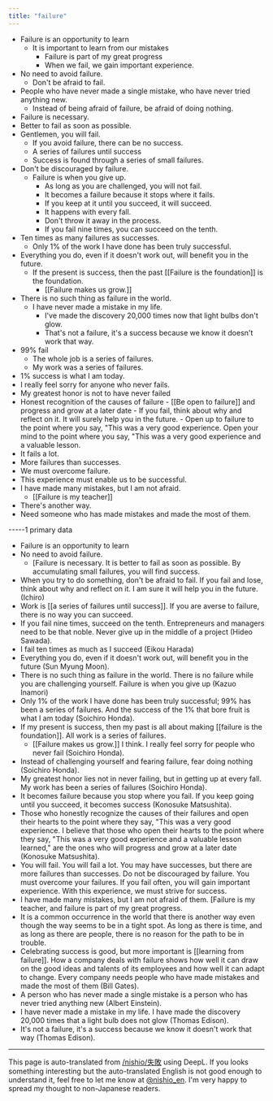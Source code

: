```yaml
---
title: "failure"
---
```


- Failure is an opportunity to learn
    - It is important to learn from our mistakes
        - Failure is part of my great progress
        - When we fail, we gain important experience.
- No need to avoid failure.
    - Don't be afraid to fail.
- People who have never made a single mistake, who have never tried anything new.
    - Instead of being afraid of failure, be afraid of doing nothing.
- Failure is necessary.
- Better to fail as soon as possible.
- Gentlemen, you will fail.
    - If you avoid failure, there can be no success.
    - A series of failures until success
    - Success is found through a series of small failures.
- Don't be discouraged by failure.
    - Failure is when you give up.
        - As long as you are challenged, you will not fail.
        - It becomes a failure because it stops where it fails.
        - If you keep at it until you succeed, it will succeed.
        - It happens with every fall.
        - Don't throw it away in the process.
        - If you fail nine times, you can succeed on the tenth.
- Ten times as many failures as successes.
    - Only 1% of the work I have done has been truly successful.
- Everything you do, even if it doesn't work out, will benefit you in the future.
    - If the present is success, then the past [[Failure is the foundation]] is the foundation.
        - [[Failure makes us grow.]]
- There is no such thing as failure in the world.
    - I have never made a mistake in my life.
        - I've made the discovery 20,000 times now that light bulbs don't glow.
        - That's not a failure, it's a success because we know it doesn't work that way.
- 99% fail
    - The whole job is a series of failures.
    - My work was a series of failures.
- 1% success is what I am today.
- I really feel sorry for anyone who never fails.
- My greatest honor is not to have never failed
- Honest recognition of the causes of failure
        - [[Be open to failure]] and progress and grow at a later date
        - If you fail, think about why and reflect on it. It will surely help you in the future.
        - Open up to failure to the point where you say, "This was a very good experience. Open your mind to the point where you say, "This was a very good experience and a valuable lesson.
- It fails a lot.
- More failures than successes.
- We must overcome failure.
- This experience must enable us to be successful.
- I have made many mistakes, but I am not afraid.
    - [[Failure is my teacher]]
- There's another way.
- Need someone who has made mistakes and made the most of them.


-----1 primary data
- Failure is an opportunity to learn
- No need to avoid failure.
    - [Failure is necessary. It is better to fail as soon as possible. By accumulating small failures, you will find success.
- When you try to do something, don't be afraid to fail. If you fail and lose, think about why and reflect on it. I am sure it will help you in the future. (Ichiro)
- Work is [[a series of failures until success]]. If you are averse to failure, there is no way you can succeed.
- If you fail nine times, succeed on the tenth. Entrepreneurs and managers need to be that noble. Never give up in the middle of a project (Hideo Sawada).
- I fail ten times as much as I succeed (Eikou Harada)
- Everything you do, even if it doesn't work out, will benefit you in the future (Sun Myung Moon).
- There is no such thing as failure in the world. There is no failure while you are challenging yourself. Failure is when you give up (Kazuo Inamori)
- Only 1% of the work I have done has been truly successful; 99% has been a series of failures. And the success of the 1% that bore fruit is what I am today (Soichiro Honda).
- If my present is success, then my past is all about making [[failure is the foundation]]. All work is a series of failures.
    - [[Failure makes us grow.]] I think. I really feel sorry for people who never fail (Soichiro Honda).
- Instead of challenging yourself and fearing failure, fear doing nothing (Soichiro Honda).
- My greatest honor lies not in never failing, but in getting up at every fall. My work has been a series of failures (Soichiro Honda).
- It becomes failure because you stop where you fail. If you keep going until you succeed, it becomes success (Konosuke Matsushita).
- Those who honestly recognize the causes of their failures and open their hearts to the point where they say, "This was a very good experience. I believe that those who open their hearts to the point where they say, "This was a very good experience and a valuable lesson learned," are the ones who will progress and grow at a later date (Konosuke Matsushita).
- You will fail. You will fail a lot. You may have successes, but there are more failures than successes. Do not be discouraged by failure. You must overcome your failures. If you fail often, you will gain important experience. With this experience, we must strive for success.
- I have made many mistakes, but I am not afraid of them. [Failure is my teacher, and failure is part of my great progress.
- It is a common occurrence in the world that there is another way even though the way seems to be in a tight spot. As long as there is time, and as long as there are people, there is no reason for the path to be in trouble.
- Celebrating success is good, but more important is [[learning from failure]]. How a company deals with failure shows how well it can draw on the good ideas and talents of its employees and how well it can adapt to change. Every company needs people who have made mistakes and made the most of them (Bill Gates).
- A person who has never made a single mistake is a person who has never tried anything new (Albert Einstein).
- I have never made a mistake in my life. I have made the discovery 20,000 times that a light bulb does not glow (Thomas Edison).
- It's not a failure, it's a success because we know it doesn't work that way (Thomas Edison).

---
This page is auto-translated from [/nishio/失敗](https://scrapbox.io/nishio/失敗) using DeepL. If you looks something interesting but the auto-translated English is not good enough to understand it, feel free to let me know at [@nishio_en](https://twitter.com/nishio_en). I'm very happy to spread my thought to non-Japanese readers.